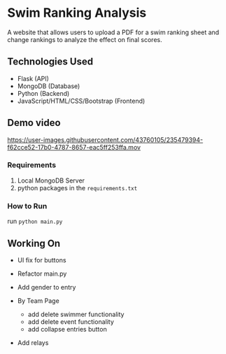 # Swim Ranking Analysis
A website that allows users to upload a PDF for a swim ranking sheet and change rankings to analyze the effect on final scores.

## Technologies Used
- Flask (API)
- MongoDB (Database)
- Python (Backend)
- JavaScript/HTML/CSS/Bootstrap (Frontend)

## Demo video

https://user-images.githubusercontent.com/43760105/235479394-f62cce52-17b0-4787-8657-eac5ff253ffa.mov



### Requirements
1. Local MongoDB Server
2. python packages in the `requirements.txt`

### How to Run
 run
`python main.py`

## Working On
- UI fix for buttons
- Refactor main.py
- Add gender to entry

- By Team Page
	- add delete swimmer functionality 
	- add delete event functionality
	- add collapse entries button

- Add relays
